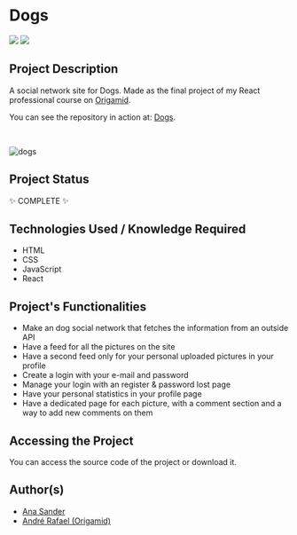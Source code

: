 <h1>Dogs</h1>

<p>
<img src="https://camo.githubusercontent.com/decf6d51a81a8246489b6071ceca468e99b4a4bf283f7f4c3d921e554e589a08/68747470733a2f2f696d672e736869656c64732e696f2f7374617469632f76313f6c6162656c3d7265616374266d6573736167653d6672616d65776f726b26636f6c6f723d626c7565267374796c653d666f722d7468652d6261646765266c6f676f3d5245414354"/>
<img src="https://img.shields.io/badge/status-COMPLETE-green?style=for-the-badge&logo=appveyor"/>
</p>

<h2>Project Description</h2>
<p>A social network site for Dogs. Made as the final project of my React professional course on <a href='https://www.origamid.com/'>Origamid</a>.</p>
<p>You can see the repository in action at: <a href='https://dogs-pink.vercel.app/'>Dogs</a>.</p>
</br>

![dogs](https://user-images.githubusercontent.com/108422924/231221862-c1fe5f2f-d2ca-43e2-9e65-185a11c1168e.png)

<h2>Project Status</h2>
<p>✨ COMPLETE ✨</p>

<h2>Technologies Used / Knowledge Required</h2>
<ul>
<li>HTML</li>
<li>CSS</li>
<li>JavaScript</li>
<li>React</li>
</ul>

<h2>Project's Functionalities</h2>
<ul>
<li>Make an dog social network that fetches the information from an outside API</li>
<li>Have a feed for all the pictures on the site</li>
<li>Have a second feed only for your personal uploaded pictures in your profile</li>
<li>Create a login with your e-mail and password</li>
<li>Manage your login with an register & password lost page</li>
<li>Have your personal statistics in your profile page</li>
<li>Have a dedicated page for each picture, with a comment section and a way to add new comments on them</li>
</ul>

<h2>Accessing the Project</h2>
<p>You can access the source code of the project or download it.</p>

<h2>Author(s)</h2>
<ul>
<li><a href='https://github.com/anasander'>Ana Sander</a></li>
<li><a href='https://www.origamid.com/'>André Rafael (Origamid)</a></li>
</ul>
